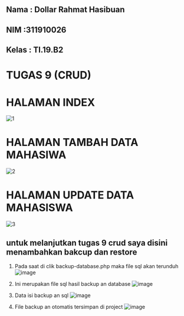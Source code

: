 ## Nama     : Dollar Rahmat Hasibuan 
## NIM      :311910026
## Kelas    : TI.19.B2

# TUGAS 9 (CRUD) #

# HALAMAN INDEX
![1](https://user-images.githubusercontent.com/81568130/122674572-f1e34080-d1ff-11eb-9b4c-f5bd0b141c72.PNG)
# HALAMAN TAMBAH DATA MAHASIWA
![2](https://user-images.githubusercontent.com/81568130/122674574-f3ad0400-d1ff-11eb-9bc3-d77961c27d40.PNG)
# HALAMAN UPDATE DATA MAHASISWA
![3](https://user-images.githubusercontent.com/81568130/122674575-f3ad0400-d1ff-11eb-9598-1061879447b4.PNG)

## untuk melanjutkan tugas 9 crud saya disini menambahkan bakcup dan restore ##
1. Pada saat di clik backup-database.php maka file sql akan terunduh 
![image](https://user-images.githubusercontent.com/81568130/123539825-d0390a80-d765-11eb-9229-7456f302bd5d.png)

2. Ini merupakan file sql hasil backup an database
![image](https://user-images.githubusercontent.com/81568130/123539870-08404d80-d766-11eb-9670-100c14290a3e.png)

3. Data isi backup an sql
![image](https://user-images.githubusercontent.com/81568130/123539897-34f46500-d766-11eb-9178-58364e9fdc6f.png)

4. File backup an otomatis tersimpan di project 
![image](https://user-images.githubusercontent.com/81568130/123539919-5a816e80-d766-11eb-9164-fc33e14a4946.png)






